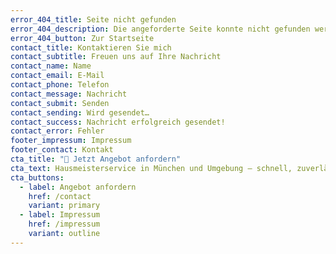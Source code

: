 ```yaml
---
error_404_title: Seite nicht gefunden
error_404_description: Die angeforderte Seite konnte nicht gefunden werden.
error_404_button: Zur Startseite
contact_title: Kontaktieren Sie mich
contact_subtitle: Freuen uns auf Ihre Nachricht
contact_name: Name
contact_email: E-Mail
contact_phone: Telefon
contact_message: Nachricht
contact_submit: Senden
contact_sending: Wird gesendet…
contact_success: Nachricht erfolgreich gesendet!
contact_error: Fehler
footer_impressum: Impressum
footer_contact: Kontakt
cta_title: "🚀 Jetzt Angebot anfordern"
cta_text: Hausmeisterservice in München und Umgebung – schnell, zuverlässig, fair.
cta_buttons:
  - label: Angebot anfordern
    href: /contact
    variant: primary
  - label: Impressum
    href: /impressum
    variant: outline
---
```

